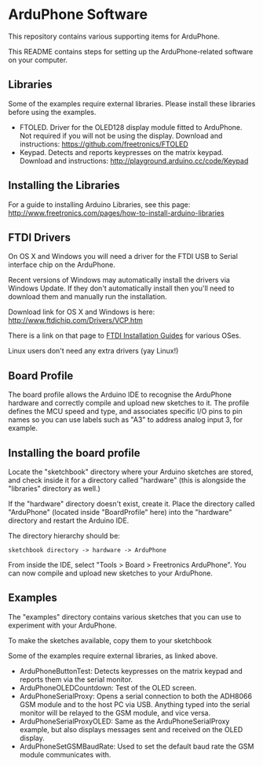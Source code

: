 ArduPhone Software
==================

This repository contains various supporting items for ArduPhone.

This README contains steps for setting up the ArduPhone-related
software on your computer.

Libraries
---------

Some of the examples require external libraries. Please install
these libraries before using the examples.

 * FTOLED. Driver for the OLED128 display module fitted to
   ArduPhone. Not required if you will not be using the display.
   Download and instructions: https://github.com/freetronics/FTOLED
 * Keypad. Detects and reports keypresses on the matrix keypad.
   Download and instructions: http://playground.arduino.cc/code/Keypad

## Installing the Libraries

For a guide to installing Arduino Libraries, see this page:
http://www.freetronics.com/pages/how-to-install-arduino-libraries

FTDI Drivers
------------

On OS X and Windows you will need a driver for the FTDI USB to Serial
interface chip on the ArduPhone.

Recent versions of Windows may automatically install the drivers via
Windows Update. If they don't automatically install then you'll need
to download them and manually run the installation.

Download link for OS X and Windows is here:
http://www.ftdichip.com/Drivers/VCP.htm

There is a link on that page to
[FTDI Installation Guides](http://www.ftdichip.com/Support/Documents/InstallGuides.htm)
for various OSes.

Linux users don't need any extra drivers (yay Linux!)

Board Profile
-------------

The board profile allows the Arduino IDE to recognise the ArduPhone
hardware and correctly compile and upload new sketches to it. The
profile defines the MCU speed and type, and associates specific I/O
pins to pin names so you can use labels such as "A3" to address
analog input 3, for example.

## Installing the board profile

Locate the "sketchbook" directory where your Arduino sketches are
stored, and check inside it for a directory called "hardware" (this is
alongside the "libraries" directory as well.)

If the "hardware" directory doesn't exist, create it. Place the
directory called "ArduPhone" (located inside "BoardProfile" here) into
the "hardware" directory and restart the Arduino IDE.

The directory hierarchy should be:

    sketchbook directory -> hardware -> ArduPhone

From inside the IDE, select "Tools > Board > Freetronics ArduPhone".
You can now compile and upload new sketches to your ArduPhone.

Examples
--------
The "examples" directory contains various sketches that you can use
to experiment with your ArduPhone.

To make the sketches available, copy them to your sketchbook 

Some of the examples require external libraries, as linked above.

 * ArduPhoneButtonTest: Detects keypresses on the matrix keypad and
   reports them via the serial monitor.
 * ArduPhoneOLEDCountdown: Test of the OLED screen.
 * ArduPhoneSerialProxy: Opens a serial connection to both the
   ADH8066 GSM module and to the host PC via USB. Anything typed
   into the serial monitor will be relayed to the GSM module, and
   vice versa.
 * ArduPhoneSerialProxyOLED: Same as the ArduPhoneSerialProxy example,
   but also displays messages sent and received on the OLED display.
 * ArduPhoneSetGSMBaudRate: Used to set the default baud rate the GSM 
   module communicates with. 